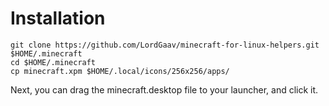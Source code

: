 Installation
============

```
git clone https://github.com/LordGaav/minecraft-for-linux-helpers.git $HOME/.minecraft
cd $HOME/.minecraft
cp minecraft.xpm $HOME/.local/icons/256x256/apps/
```

Next, you can drag the minecraft.desktop file to your launcher, and click it.

